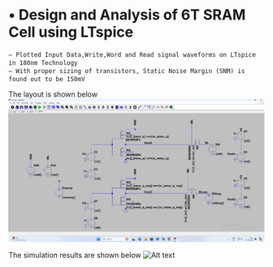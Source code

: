 # • Design and Analysis of 6T SRAM Cell using LTspice
    – Plotted Input Data,Write,Word and Read signal waveforms on LTspice in 180nm Technology
    – With proper sizing of transistors, Static Noise Margin (SNM) is found out to be 150mV

The layout is shown below
![Alt text](https://github.com/sura-sivareddy/6T-SRAM/blob/e37fb222b90cd29aeac4419f7479c10eaa2e9a98/Screenshot%202024-08-21%20162138.png)

The simulation results are shown below
![Alt text]()
